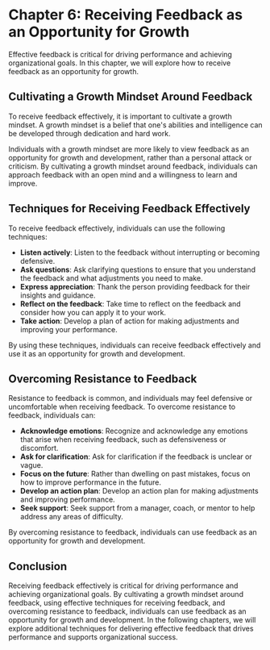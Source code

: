 Chapter 6: Receiving Feedback as an Opportunity for Growth
==========================================================

Effective feedback is critical for driving performance and achieving organizational goals. In this chapter, we will explore how to receive feedback as an opportunity for growth.

Cultivating a Growth Mindset Around Feedback
--------------------------------------------

To receive feedback effectively, it is important to cultivate a growth mindset. A growth mindset is a belief that one's abilities and intelligence can be developed through dedication and hard work.

Individuals with a growth mindset are more likely to view feedback as an opportunity for growth and development, rather than a personal attack or criticism. By cultivating a growth mindset around feedback, individuals can approach feedback with an open mind and a willingness to learn and improve.

Techniques for Receiving Feedback Effectively
---------------------------------------------

To receive feedback effectively, individuals can use the following techniques:

* **Listen actively**: Listen to the feedback without interrupting or becoming defensive.
* **Ask questions**: Ask clarifying questions to ensure that you understand the feedback and what adjustments you need to make.
* **Express appreciation**: Thank the person providing feedback for their insights and guidance.
* **Reflect on the feedback**: Take time to reflect on the feedback and consider how you can apply it to your work.
* **Take action**: Develop a plan of action for making adjustments and improving your performance.

By using these techniques, individuals can receive feedback effectively and use it as an opportunity for growth and development.

Overcoming Resistance to Feedback
---------------------------------

Resistance to feedback is common, and individuals may feel defensive or uncomfortable when receiving feedback. To overcome resistance to feedback, individuals can:

* **Acknowledge emotions**: Recognize and acknowledge any emotions that arise when receiving feedback, such as defensiveness or discomfort.
* **Ask for clarification**: Ask for clarification if the feedback is unclear or vague.
* **Focus on the future**: Rather than dwelling on past mistakes, focus on how to improve performance in the future.
* **Develop an action plan**: Develop an action plan for making adjustments and improving performance.
* **Seek support**: Seek support from a manager, coach, or mentor to help address any areas of difficulty.

By overcoming resistance to feedback, individuals can use feedback as an opportunity for growth and development.

Conclusion
----------

Receiving feedback effectively is critical for driving performance and achieving organizational goals. By cultivating a growth mindset around feedback, using effective techniques for receiving feedback, and overcoming resistance to feedback, individuals can use feedback as an opportunity for growth and development. In the following chapters, we will explore additional techniques for delivering effective feedback that drives performance and supports organizational success.
